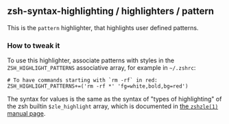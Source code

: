 zsh-syntax-highlighting / highlighters / pattern
------------------------------------------------

This is the `pattern` highlighter, that highlights user defined patterns.


### How to tweak it

To use this highlighter, associate patterns with styles in the
`ZSH_HIGHLIGHT_PATTERNS` associative array, for example in `~/.zshrc`:

    # To have commands starting with `rm -rf` in red:
    ZSH_HIGHLIGHT_PATTERNS+=('rm -rf *' 'fg=white,bold,bg=red')

The syntax for values is the same as the syntax of "types of highlighting" of
the zsh builtin `$zle_highlight` array, which is documented in [the `zshzle(1)`
manual page][zshzle-Character-Highlighting].

[zshzle-Character-Highlighting]: http://zsh.sourceforge.net/Doc/Release/Zsh-Line-Editor.html#Character-Highlighting
